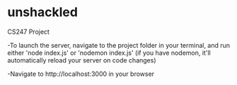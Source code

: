 # unshackled
CS247 Project

-To launch the server, navigate to the project folder in your terminal, and run either 'node index.js' or 'nodemon index.js' 
(if you have nodemon, it'll automatically reload your server on code changes)

-Navigate to http://localhost:3000 in your browser
